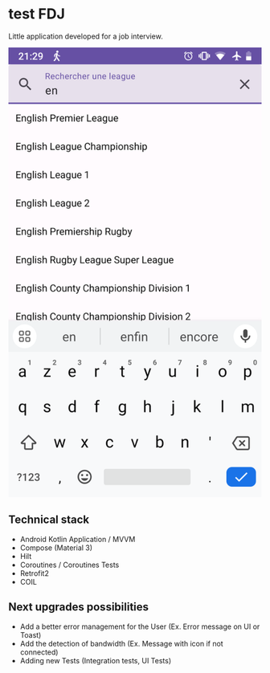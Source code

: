 # test FDJ

Little application developed for a job interview.

![alt screen](https://github.com/BrandaoFrancois/testFDJ/blob/main/README_ASSETS/screen1.png?raw=true)

## Technical stack

  - Android Kotlin Application / MVVM
  - Compose (Material 3)
  - Hilt
  - Coroutines / Coroutines Tests
  - Retrofit2
  - COIL

## Next upgrades possibilities

  - Add a better error management for the User (Ex. Error message on UI or Toast)
  - Add the detection of bandwidth (Ex. Message with icon if not connected)
  - Adding new Tests (Integration tests, UI Tests)
